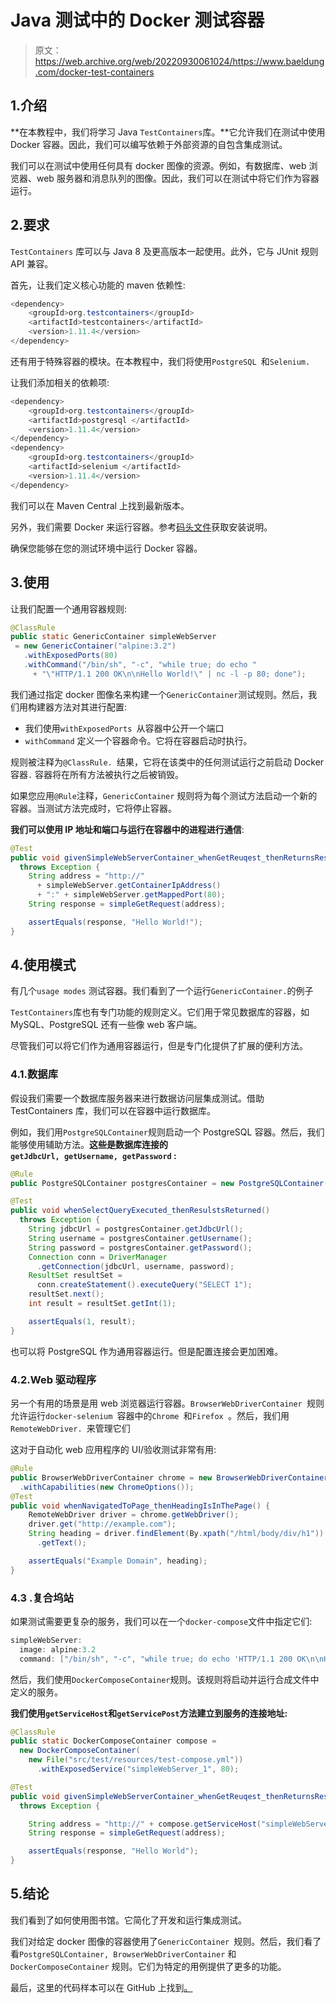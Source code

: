 # Java 测试中的 Docker 测试容器

> 原文：<https://web.archive.org/web/20220930061024/https://www.baeldung.com/docker-test-containers>

## 1.介绍

**在本教程中，我们将学习 Java `TestContainers`库。**它允许我们在测试中使用 Docker 容器。因此，我们可以编写依赖于外部资源的自包含集成测试。

我们可以在测试中使用任何具有 docker 图像的资源。例如，有数据库、web 浏览器、web 服务器和消息队列的图像。因此，我们可以在测试中将它们作为容器运行。

## 2.要求

`TestContainers` 库可以与 Java 8 及更高版本一起使用。此外，它与 JUnit 规则 API 兼容。

首先，让我们定义核心功能的 maven 依赖性:

```java
<dependency>
    <groupId>org.testcontainers</groupId>
    <artifactId>testcontainers</artifactId>
    <version>1.11.4</version>
</dependency>
```

还有用于特殊容器的模块。在本教程中，我们将使用`PostgreSQL `和`Selenium. `

让我们添加相关的依赖项:

```java
<dependency>
    <groupId>org.testcontainers</groupId>
    <artifactId>postgresql </artifactId>
    <version>1.11.4</version>
</dependency>
<dependency>
    <groupId>org.testcontainers</groupId>
    <artifactId>selenium </artifactId>
    <version>1.11.4</version>
</dependency>
```

我们可以在 Maven Central 上找到最新版本。

另外，我们需要 Docker 来运行容器。参考[码头文件](https://web.archive.org/web/20221017045625/https://docs.docker.com/install/)获取安装说明。

确保您能够在您的测试环境中运行 Docker 容器。

## 3.使用

让我们配置一个通用容器规则:

```java
@ClassRule
public static GenericContainer simpleWebServer
 = new GenericContainer("alpine:3.2")
   .withExposedPorts(80)
   .withCommand("/bin/sh", "-c", "while true; do echo "
     + "\"HTTP/1.1 200 OK\n\nHello World!\" | nc -l -p 80; done");
```

我们通过指定 docker 图像名来构建一个`GenericContainer`测试规则。然后，我们用构建器方法对其进行配置:

*   我们使用`withExposedPorts `从容器中公开一个端口
*   `withCommand` 定义一个容器命令。它将在容器启动时执行。

规则被注释为`@ClassRule. `结果，它将在该类中的任何测试运行之前启动 Docker 容器`.` 容器将在所有方法被执行之后被销毁。

如果您应用`@Rule`注释，`GenericContainer` 规则将为每个测试方法启动一个新的容器。当测试方法完成时，它将停止容器。

**我们可以使用 IP 地址和端口与运行在容器中的进程进行通信**:

```java
@Test
public void givenSimpleWebServerContainer_whenGetReuqest_thenReturnsResponse()
  throws Exception {
    String address = "http://" 
      + simpleWebServer.getContainerIpAddress() 
      + ":" + simpleWebServer.getMappedPort(80);
    String response = simpleGetRequest(address);

    assertEquals(response, "Hello World!");
}
```

## 4.使用模式

有几个`usage modes` 测试容器。我们看到了一个运行`GenericContainer.`的例子

`TestContainers`库也有专门功能的规则定义。它们用于常见数据库的容器，如 MySQL、PostgreSQL 还有一些像 web 客户端。

尽管我们可以将它们作为通用容器运行，但是专门化提供了扩展的便利方法。

### 4.1.数据库

假设我们需要一个数据库服务器来进行数据访问层集成测试。借助 TestContainers 库，我们可以在容器中运行数据库。

例如，我们用`PostgreSQLContainer`规则启动一个 PostgreSQL 容器。然后，我们能够使用辅助方法。**这些是数据库连接的`getJdbcUrl, getUsername, getPassword` :**

```java
@Rule
public PostgreSQLContainer postgresContainer = new PostgreSQLContainer();

@Test
public void whenSelectQueryExecuted_thenResulstsReturned()
  throws Exception {
    String jdbcUrl = postgresContainer.getJdbcUrl();
    String username = postgresContainer.getUsername();
    String password = postgresContainer.getPassword();
    Connection conn = DriverManager
      .getConnection(jdbcUrl, username, password);
    ResultSet resultSet = 
      conn.createStatement().executeQuery("SELECT 1");
    resultSet.next();
    int result = resultSet.getInt(1);

    assertEquals(1, result);
}
```

也可以将 PostgreSQL 作为通用容器运行。但是配置连接会更加困难。

### 4.2.Web 驱动程序

另一个有用的场景是用 web 浏览器运行容器。`BrowserWebDriverContainer `规则允许运行`docker-selenium `容器中的`Chrome `和`Firefox `。然后，我们用`RemoteWebDriver. `来管理它们

这对于自动化 web 应用程序的 UI/验收测试非常有用:

```java
@Rule
public BrowserWebDriverContainer chrome = new BrowserWebDriverContainer()
  .withCapabilities(new ChromeOptions());
@Test
public void whenNavigatedToPage_thenHeadingIsInThePage() {
    RemoteWebDriver driver = chrome.getWebDriver();
    driver.get("http://example.com");
    String heading = driver.findElement(By.xpath("/html/body/div/h1"))
      .getText();

    assertEquals("Example Domain", heading);
}
```

### 4.3 .复合坞站

如果测试需要更复杂的服务，我们可以在一个`docker-compose`文件中指定它们:

```java
simpleWebServer:
  image: alpine:3.2
  command: ["/bin/sh", "-c", "while true; do echo 'HTTP/1.1 200 OK\n\nHello World!' | nc -l -p 80; done"]
```

然后，我们使用`DockerComposeContainer`规则。该规则将启动并运行合成文件中定义的服务。

**我们使用`getServiceHost`和`getServicePost`方法建立到服务的连接地址:**

```java
@ClassRule
public static DockerComposeContainer compose = 
  new DockerComposeContainer(
    new File("src/test/resources/test-compose.yml"))
      .withExposedService("simpleWebServer_1", 80);

@Test
public void givenSimpleWebServerContainer_whenGetReuqest_thenReturnsResponse()
  throws Exception {

    String address = "http://" + compose.getServiceHost("simpleWebServer_1", 80) + ":" + compose.getServicePort("simpleWebServer_1", 80);
    String response = simpleGetRequest(address);

    assertEquals(response, "Hello World");
}
```

## 5.结论

我们看到了如何使用图书馆。它简化了开发和运行集成测试。

我们对给定 docker 图像的容器使用了`GenericContainer `规则。然后，我们看了看`PostgreSQLContainer, BrowserWebDriverContainer` 和`DockerComposeContainer` 规则。它们为特定的用例提供了更多的功能。

最后，这里的代码样本可以在 GitHub 上找到[。](https://web.archive.org/web/20221017045625/https://github.com/eugenp/tutorials/tree/master/testing-modules/test-containers)